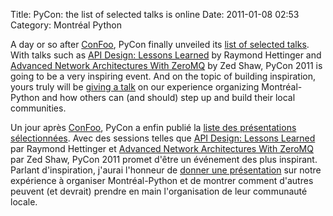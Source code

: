 Title: PyCon: the list of selected talks is online
Date: 2011-01-08 02:53
Category: Montréal Python

<!--:en-->

A day or so after [ConFoo][], PyCon finally unveiled its [list of
selected talks][]. With talks such as [API Design: Lessons Learned][] by
Raymond Hettinger and [Advanced Network Architectures With ZeroMQ][] by
Zed Shaw, PyCon 2011 is going to be a very inspiring event. And on the
topic of building inspiration, yours truly will be [giving a talk][] on
our experience organizing Montréal-Python and how others can (and
should) step up and build their local communities.

<!--:--><!--:fr-->

Un jour après [ConFoo][1], PyCon a enfin publié la [liste des
présentations sélectionnées][list of selected talks]. Avec des sessions
telles que [API Design: Lessons Learned][] par Raymond Hettinger et
[Advanced Network Architectures With ZeroMQ][] par Zed Shaw, PyCon 2011
promet d'être un événement des plus inspirant. Parlant d'inspiration,
j'aurai l'honneur de [donner une présentation][giving a talk] sur notre
expérience à organiser Montréal-Python et de montrer comment d'autres
peuvent (et devrait) prendre en main l'organisation de leur communauté
locale.

<!--:-->

</p>

  [ConFoo]: http://confoo.ca/en
  [list of selected talks]: http://us.pycon.org/2011/schedule/lists/talks/
  [API Design: Lessons Learned]: http://us.pycon.org/2011/schedule/sessions/263/
  [Advanced Network Architectures With ZeroMQ]: http://us.pycon.org/2011/schedule/sessions/98/
  [giving a talk]: http://us.pycon.org/2011/schedule/sessions/69/
  [1]: http://confoo.ca/fr
